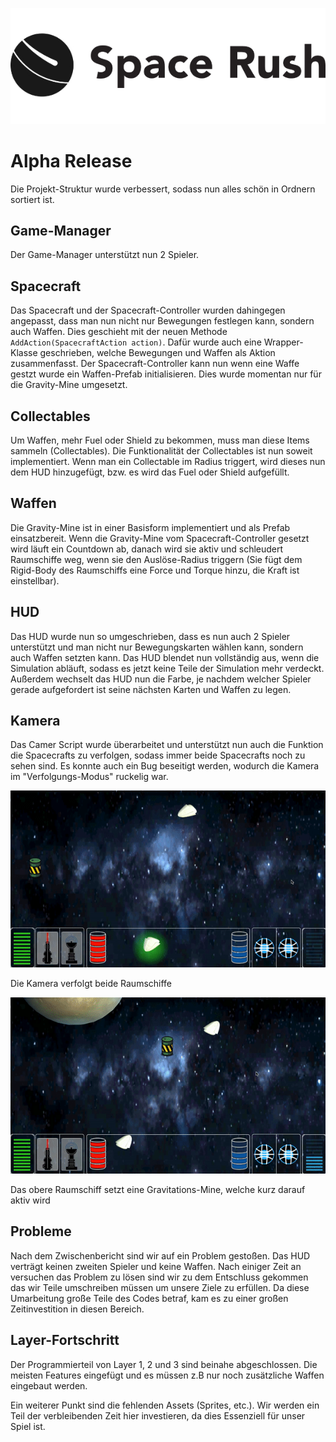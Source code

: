![spaceRushEmblemV1](images/spaceRushLogo.jpg)

# Alpha Release

Die Projekt-Struktur wurde verbessert, sodass nun alles schön in Ordnern sortiert ist.

## Game-Manager

Der Game-Manager unterstützt nun 2 Spieler.

## Spacecraft

Das Spacecraft und der Spacecraft-Controller wurden dahingegen angepasst, dass man nun nicht nur Bewegungen festlegen kann, sondern auch Waffen. Dies geschieht mit der neuen Methode  `AddAction(SpacecraftAction action)`. Dafür wurde auch eine Wrapper-Klasse geschrieben, welche Bewegungen und Waffen als Aktion zusammenfasst. Der Spacecraft-Controller kann nun wenn eine Waffe gestzt wurde ein Waffen-Prefab initialisieren. Dies wurde momentan nur für die Gravity-Mine umgesetzt.

## Collectables

Um Waffen, mehr Fuel oder Shield zu bekommen, muss man diese Items sammeln (Collectables). Die Funktionalität der Collectables ist nun soweit implementiert. Wenn man ein Collectable im Radius triggert, wird dieses nun dem HUD hinzugefügt, bzw. es wird das Fuel oder Shield aufgefüllt.

## Waffen

Die Gravity-Mine ist in einer Basisform implementiert und als Prefab einsatzbereit. Wenn die Gravity-Mine vom Spacecraft-Controller gesetzt wird läuft ein Countdown ab, danach wird sie aktiv und schleudert Raumschiffe weg, wenn sie den Auslöse-Radius triggern (Sie fügt dem Rigid-Body des Raumschiffs eine Force und Torque hinzu, die Kraft ist einstellbar).

## HUD

Das HUD wurde nun so umgeschrieben, dass es nun auch 2 Spieler unterstützt und man nicht nur Bewegungskarten wählen kann, sondern auch Waffen setzten kann. Das HUD blendet nun vollständig aus, wenn die Simulation abläuft, sodass es jetzt keine Teile der Simulation mehr verdeckt. Außerdem wechselt das HUD nun die Farbe, je nachdem welcher Spieler gerade aufgefordert ist seine nächsten Karten und Waffen zu legen.

## Kamera

Das Camer Script wurde überarbeitet und unterstützt nun auch die Funktion die Spacecrafts zu verfolgen, sodass immer beide Spacecrafts noch zu sehen sind. Es konnte auch ein Bug beseitigt werden, wodurch die Kamera im "Verfolgungs-Modus" ruckelig war.

![spaceRushEmblemV1](images/cameraFollowsSpacecrafts.gif)

Die Kamera verfolgt beide Raumschiffe

![spaceRushEmblemV1](images/spacecraftUsesGravMine.gif)

Das obere Raumschiff setzt eine Gravitations-Mine, welche kurz darauf aktiv wird

## Probleme

Nach dem Zwischenbericht sind wir auf ein Problem gestoßen. Das HUD verträgt keinen zweiten Spieler und keine Waffen. Nach einiger Zeit an versuchen das Problem zu lösen sind wir zu dem Entschluss gekommen das wir Teile  umschreiben müssen um unsere Ziele zu erfüllen. Da diese Umarbeitung große Teile des Codes betraf, kam es zu einer großen Zeitinvestition in diesen Bereich.



## Layer-Fortschritt

Der Programmierteil von Layer 1, 2 und 3 sind beinahe abgeschlossen. Die meisten Features eingefügt und es müssen z.B nur noch zusätzliche Waffen eingebaut werden. 

Ein weiterer Punkt sind die fehlenden Assets (Sprites, etc.). Wir werden ein Teil der verbleibenden Zeit hier investieren, da dies Essenziell für unser Spiel ist.